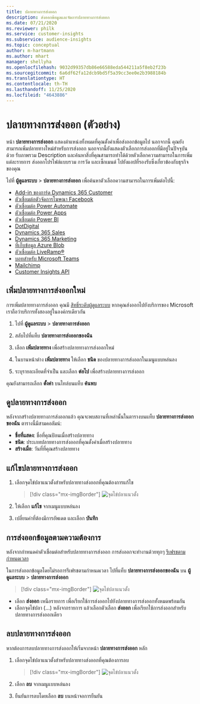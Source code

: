 ```yaml
---
title: ปลายทางการส่งออก
description: ส่งออกข้อมูลและจัดการปลายทางการส่งออก
ms.date: 07/21/2020
ms.reviewer: philk
ms.service: customer-insights
ms.subservice: audience-insights
ms.topic: conceptual
author: m-hartmann
ms.author: mhart
manager: shellyha
ms.openlocfilehash: 9032d99357db86e66588eda544211a5f8eb2f23b
ms.sourcegitcommit: 6a6df62fa12dcb9bd5f5a39cc3ee0e2b3988184b
ms.translationtype: HT
ms.contentlocale: th-TH
ms.lasthandoff: 11/25/2020
ms.locfileid: "4643886"
---
```

# <a name="export-destinations-preview"></a>ปลายทางการส่งออก (ตัวอย่าง)

หน้า **ปลายทางการส่งออก** แสดงตำแหน่งทั้งหมดที่คุณตั้งค่าเพื่อส่งออกข้อมูลไป นอกจากนี้ คุณยังสามารถเพิ่มปลายทางใหม่สำหรับการส่งออก นอกจากนี้ยังแสดงตัวเลือกการส่งออกที่มีอยู่ในปัจจุบันด้วย รับภาพรวม Description และค้นหาสิ่งที่คุณสามารถทำได้ด้วยตัวเลือกความสามารถในการเพิ่มแต่ละรายการ ส่งออกโปรไฟล์แบบรวม การวัด และเซ็กเมนต์ ไปยังแอปที่รองรับซึ่งเกี่ยวข้องกับธุรกิจของคุณ

ไปที่ **ผู้ดูแลระบบ** > **ปลายทางการส่งออก** เพื่อค้นหาตัวเลือกความสามารถในการเพิ่มต่อไปนี้:

- [Add-in ของการ์ด Dynamics 365 Customer](customer-card-add-in.md)
- [ตัวเชื่อมต่อตัวจัดการโฆษณา Facebook](export-facebook.md)
- [ตัวเชื่อมต่อ Power Automate](export-power-automate.md)
- [ตัวเชื่อมต่อ Power Apps](export-power-apps.md)
- [ตัวเชื่อมต่อ Power BI](export-power-bi.md)
- [DotDigital](export-dotdigital.md)
- [Dynamics 365 Sales](export-dynamics365-sales.md)
- [Dynamics 365 Marketing](export-dynamics365-marketing.md)
- [ที่เก็บข้อมูล Azure Blob](export-azure-blob-storage.md)
- [ตัวเชื่อมต่อ LiveRamp&reg;](export-liveramp.md)
- [บอทสำหรับ Microsoft Teams](export-teams-bot.md)
- [Mailchimp](export-mailchimp.md)
- [Customer Insights API](apis.md)

## <a name="add-a-new-export-destination"></a>เพิ่มปลายทางการส่งออกใหม่

การเพิ่มปลายทางการส่งออก คุณมี [สิทธิ์ระดับผู้ดูแลระบบ](permissions.md) หากคุณส่งออกไปยังบริการของ Microsoft เราถือว่าบริการทั้งสองอยู่ในองค์กรเดียวกัน

1. ไปที่ **ผู้ดูแลระบบ** > **ปลายทางการส่งออก**

1. สลับไปที่แท็บ **ปลายทางการส่งออกของฉัน**

1. เลือก **เพิ่มปลายทาง** เพื่อสร้างปลายทางการส่งออกใหม่

1. ในบานหน้าต่าง **เพิ่มปลายทาง** ให้เลือก **ชนิด** ของปลายทางการส่งออกในเมนูแบบหล่นลง

1. ระบุรายละเอียดที่จำเป็น และเลือก **ต่อไป** เพื่อสร้างปลายทางการส่งออก

คุณยังสามารถเลือก **ตั้งค่า** บนไทล์บนแท็บ **ค้นพบ**

## <a name="view-export-destinations"></a>ดูปลายทางการส่งออก

หลังจากสร้างปลายทางการส่งออกแล้ว คุณจะพบสถานที่เหล่านั้นในตารางบนแท็บ **ปลายทางการส่งออกของฉัน** ตารางนี้มีสามคอลัมน์:

- **ชื่อที่แสดง**: ชื่อที่คุณป้อนเมื่อสร้างปลายทาง
- **ชนิด**: ประเภทปลายทางการส่งออกที่คุณตั้งค่าเมื่อสร้างปลายทาง
- **สร้างเมื่อ**: วันที่ที่คุณสร้างปลายทาง

## <a name="edit-an-export-destination"></a>แก้ไขปลายทางการส่งออก

1. เลือกจุดไข่ปลาแนวตั้งสำหรับปลายทางส่งออกที่คุณต้องการแก้ไข

   > [!div class="mx-imgBorder"]
   > ![จุดไข่ปลาแนวตั้ง](media/export-destinations-page-ellipsis.png "จุดไข่ปลาแนวตั้ง")

1. ให้เลือก **แก้ไข** จากเมนูแบบหล่นลง

1. เปลี่ยนค่าที่ต้องมีการอัพเดต และเลือก **บันทึก**

## <a name="export-data-on-demand"></a>การส่งออกข้อมูลตามความต้องการ

หลังจากกำหนดค่าตัวเชื่อมต่อสำหรับปลายทางการส่งออก การส่งออกจะทำงานด้วยทุกๆ [รีเฟรชตามกำหนดเวลา](system.md#schedule-tab)

ในการส่งออกข้อมูลโดยไม่รอการรีเฟรชตามกำหนดเวลา ไปที่แท็บ **ปลายทางการส่งออกของฉัน** บน **ผู้ดูแลระบบ** > **ปลายทางการส่งออก**

> [!div class="mx-imgBorder"]
> ![จุดไข่ปลาแนวตั้ง](media/export-destinations-page-ellipsis.png "จุดไข่ปลาแนวตั้ง")

- เลือก **ส่งออก** เหนือรายการ เพื่อเรียกใช้การส่งออกไปยังปลายทางการส่งออกทั้งหมดพร้อมกัน
- เลือกจุดไข่ปลา (...) หลังจากรายการ แล้วเลือกตัวเลือก **ส่งออก** เพื่อเรียกใช้การส่งออกสำหรับปลายทางการส่งออกเดียว

## <a name="remove-an-export-destination"></a>ลบปลายทางการส่งออก

หากต้องการลบปลายทางการส่งออกให้เริ่มจากหน้า **ปลายทางการส่งออก** หลัก

1. เลือกจุดไข่ปลาแนวตั้งสำหรับปลายทางส่งออกที่คุณต้องการลบ

   > [!div class="mx-imgBorder"]
   > ![จุดไข่ปลาแนวตั้ง](media/export-destinations-page-ellipsis.png "จุดไข่ปลาแนวตั้ง")

2. เลือก **ลบ** จากเมนูแบบหล่นลง

3. ยืนยันการลบโดยเลือก **ลบ** บนหน้าจอการยืนยัน
